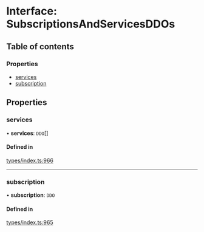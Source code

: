 # Interface: SubscriptionsAndServicesDDOs

## Table of contents

### Properties

- [services](SubscriptionsAndServicesDDOs.md#services)
- [subscription](SubscriptionsAndServicesDDOs.md#subscription)

## Properties

### services

• **services**: `DDO`[]

#### Defined in

[types/index.ts:966](https://github.com/nevermined-io/react-components/blob/099fc1a/catalog/src/types/index.ts#L966)

___

### subscription

• **subscription**: `DDO`

#### Defined in

[types/index.ts:965](https://github.com/nevermined-io/react-components/blob/099fc1a/catalog/src/types/index.ts#L965)
